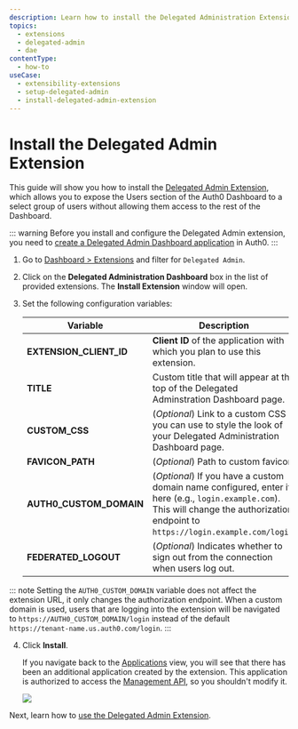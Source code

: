 ```yaml
---
description: Learn how to install the Delegated Administration Extension, which allows you to expose the Users section of the Auth0 Dashboard to a select group of users without allowing them access to the rest of the Dashboard.
topics:
  - extensions
  - delegated-admin
  - dae
contentType:
  - how-to
useCase: 
  - extensibility-extensions
  - setup-delegated-admin
  - install-delegated-admin-extension
---
```

# Install the Delegated Admin Extension

This guide will show you how to install the [Delegated Admin Extension](/extensions/delegated-admin), which allows you to expose the Users section of the Auth0 Dashboard to a select group of users without allowing them access to the rest of the Dashboard.

::: warning
Before you install and configure the Delegated Admin extension, you need to [create a Delegated Admin Dashboard application](/dashboard/guides/extensions/delegated-admin-create-app) in Auth0.
:::

1. Go to [Dashboard > Extensions](${manage_url}/#/extensions) and filter for `Delegated Admin`.

2. Click on the **Delegated Administration Dashboard** box in the list of provided extensions. The **Install Extension** window will open.

3. Set the following configuration variables:

    | Variable | Description |
    | --- | --- |
    | **EXTENSION_CLIENT_ID** | **Client ID** of the application with which you plan to use this extension. |
    | **TITLE** | Custom title that will appear at the top of the Delegated Adminstration Dashboard page. |
    | **CUSTOM_CSS** | (*Optional*) Link to a custom CSS you can use to style the look of your Delegated Administration Dashboard page. |
    | **FAVICON_PATH** | (*Optional*) Path to custom favicon. |
    | **AUTH0_CUSTOM_DOMAIN** | (*Optional*) If you have a custom domain name configured, enter it here (e.g., `login.example.com`). This will change the authorization endpoint to `https://login.example.com/login`. |
    | **FEDERATED_LOGOUT** | (*Optional*) Indicates whether to sign out from the connection when users log out. |

::: note
Setting the `AUTH0_CUSTOM_DOMAIN` variable does not affect the extension URL, it only changes the authorization endpoint. When a custom domain is used, users that are logging into the extension will be navigated to `https://AUTH0_CUSTOM_DOMAIN/login` instead of the default `https://tenant-name.us.auth0.com/login`. 
:::

4. Click **Install**.

    If you navigate back to the [Applications](${manage_url}/#/applications) view, you will see that there has been an additional application created by the extension. This application is authorized to access the [Management API](/api/management/v2), so you shouldn't modify it.

    ![](/media/articles/extensions/delegated-admin/two-clients.png)

Next, learn how to [use the Delegated Admin Extension](/dashboard/guides/extensions/delegated-admin-use-extension).